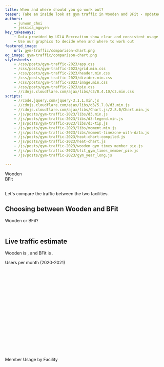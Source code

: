 ```yaml
---
title: When and where should you go work out?
teaser: Take an inside look at gym traffic in Wooden and BFit - Updated for 2023.
authors:
    - junwon_choi
    - jessica_nguyen
key_takeaways:
    - Data provided by UCLA Recreation show clear and consistent usage patterns at Wooden and BFit
    - Use our graphics to decide when and where to work out
featured_image:
    url: gym-traffic/comparison-chart.png
og_image: gym-traffic/comparison-chart.png
stylesheets:
    - /css/posts/gym-traffic-2023/app.css
    - /css/posts/gym-traffic-2023/grid.min.css
    - /css/posts/gym-traffic-2023/header.min.css
    - /css/posts/gym-traffic-2023/divider.min.css
    - /css/posts/gym-traffic-2023/image.min.css
    - /css/posts/gym-traffic-2023/pie.css
    - //cdnjs.cloudflare.com/ajax/libs/c3/0.4.10/c3.min.css
scripts:
    - //code.jquery.com/jquery-3.1.1.min.js
    - //cdnjs.cloudflare.com/ajax/libs/d3/5.7.0/d3.min.js
    - //cdnjs.cloudflare.com/ajax/libs/Chart.js/2.8.0/Chart.min.js
    - /js/posts/gym-traffic-2023/libs/d3.min.js
    - /js/posts/gym-traffic-2023/libs/d3-legend.min.js
    - /js/posts/gym-traffic-2023/libs/d3-tip.js
    - /js/posts/gym-traffic-2023/libs/moment.min.js
    - /js/posts/gym-traffic-2023/libs/moment-timezone-with-data.js
    - /js/posts/gym-traffic-2023/heat-chart-compiled.js
    - /js/posts/gym-traffic-2023/heat-chart.js
    - /js/posts/gym-traffic-2023/wooden_gym_times_member_pie.js
    - /js/posts/gym-traffic-2023/bfit_gym_times_member_pie.js
    - /js/posts/gym-traffic-2023/gym_year_long.js
    
---
```


<div class='ui centered medium header'>Wooden</div>
<div class='ui centered grid'>
  <div class='twelve wide column'>
    <div class='heat-chart' id='wooden-heatmap'></div>
  </div>
</div>

<div class='ui centered medium header'>BFit</div>
<div class='ui centered grid'>
  <div class='twelve wide column'>
    <div class='heat-chart' id='bfit-heatmap'></div>
  </div>
</div>

<br>

Let's compare the traffic between the two facilities.

## Choosing between Wooden and BFit

  <div class='ui centered medium header'>Wooden or BFit?</div>
  <div class='ui centered grid'>
    <div class='twelve wide column'>
      <div class='heat-chart' id='comparison-heatmap'></div>
    </div>
  </div>

<br>

## Live traffic estimate


<span class='wooden bold'>Wooden</span> is <span id='wooden-traffic-text'></span>, and
<span class='bfit bold'>BFit</span> is <span id='bfit-traffic-text'></span>.


<div class='ui centered medium header'> Users per month (2020-2021)</div>
<div style='height: 300px'>
  <canvas id = "gym_month_long"></canvas>
</div>

<div class='ui centered medium header'> Member Usage by Facility</div>
<div class="pie-chart-container">
  <canvas id="wooden_member_pie"></canvas>
</div>
<div class="pie-chart-container">
  <canvas id="bfit_member_pie"></canvas>
</div>
